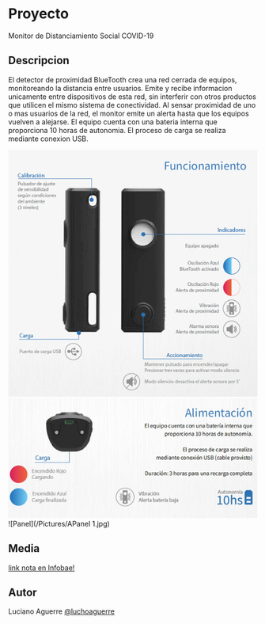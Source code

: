 # Proyecto

Monitor de Distanciamiento Social COVID-19

## Descripcion

El detector de proximidad BlueTooth crea una red cerrada de equipos, monitoreando la distancia entre usuarios. Emite y recibe informacion unicamente entre dispositivos de esta red, sin interferir con otros productos que utilicen el mismo sistema de conectividad.
Al sensar proximidad de uno o mas usuarios de la red, el monitor emite un alerta hasta que los equipos vuelven a alejarse.
El equipo cuenta con una bateria interna que proporciona 10 horas de autonomia. El proceso de carga se realiza mediante conexion USB.

![Funcionamiento](/Pictures/Funcionamiento.png)
![Alimentacion](/Pictures/Alimentacion.jpg)
![Panel](/Pictures/APanel 1.jpg)

## Media

[link nota en Infobae!](https://www.infobae.com/tendencias/2020/07/29/una-empresa-argentina-desarrollo-un-innovador-monitor-de-distanciamiento-social/)

## Autor

Luciano Aguerre
[@luchoaguerre](https://twitter.com/luchoaguerre)

